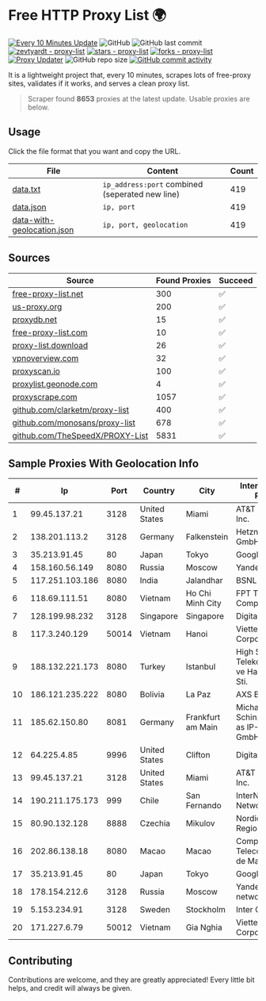 
# Free HTTP Proxy List 🌍

[![Every 10 Minutes Update](https://github.com/mertguvencli/http-proxy-list/actions/workflows/main.yml/badge.svg?branch=main)](https://github.com/mertguvencli/http-proxy-list/actions/workflows/main.yml)
![GitHub](https://img.shields.io/github/license/mertguvencli/http-proxy-list)
![GitHub last commit](https://img.shields.io/github/last-commit/mertguvencli/http-proxy-list)
[![zevtyardt - proxy-list](https://img.shields.io/static/v1?label=zevtyardt&message=proxy-list&color=blue&logo=github)](https://github.com/zevtyardt/proxy-list "Go to GitHub repo")
[![stars - proxy-list](https://img.shields.io/github/stars/zevtyardt/proxy-list?style=social)](https://github.com/zevtyardt/proxy-list)
[![forks - proxy-list](https://img.shields.io/github/forks/zevtyardt/proxy-list?style=social)](https://github.com/zevtyardt/proxy-list)
[![Proxy Updater](https://github.com/zevtyardt/proxy-list/workflows/Proxy%20Updater/badge.svg)](https://github.com/zevtyardt/proxy-list/actions?query=workflow:"Proxy+Updater")
![GitHub repo size](https://img.shields.io/github/repo-size/zevtyardt/proxy-list)
[![GitHub commit activity](https://img.shields.io/github/commit-activity/m/zevtyardt/proxy-list?logo=commits)](https://github.com/zevtyardt/proxy-list/commits/main)

It is a lightweight project that, every 10 minutes, scrapes lots of free-proxy sites, validates if it works, and serves a clean proxy list.

> Scraper found **8653** proxies at the latest update. Usable proxies are below.

## Usage

Click the file format that you want and copy the URL.

|File|Content|Count|
|----|-------|-----|
|[data.txt](https://raw.githubusercontent.com/mertguvencli/http-proxy-list/main/proxy-list/data.txt)|`ip_address:port` combined (seperated new line)|419|
|[data.json](https://raw.githubusercontent.com/mertguvencli/http-proxy-list/main/proxy-list/data.json)|`ip, port`|419|
|[data-with-geolocation.json](https://raw.githubusercontent.com/mertguvencli/http-proxy-list/main/proxy-list/data-with-geolocation.json)|`ip, port, geolocation`|419|

## Sources

|Source|Found Proxies|Succeed|
|------|-------------|-------|
|[free-proxy-list.net](https://free-proxy-list.net)|300|✅|
|[us-proxy.org](https://www.us-proxy.org)|200|✅|
|[proxydb.net](http://proxydb.net)|15|✅|
|[free-proxy-list.com](https://free-proxy-list.com/?page=&port=&type%5B%5D=http&type%5B%5D=https&up_time=0&search=Search)|10|✅|
|[proxy-list.download](https://www.proxy-list.download/HTTP)|26|✅|
|[vpnoverview.com](https://vpnoverview.com/privacy/anonymous-browsing/free-proxy-servers)|32|✅|
|[proxyscan.io](https://www.proxyscan.io)|100|✅|
|[proxylist.geonode.com](https://proxylist.geonode.com/api/proxy-list?limit=300&page=1&sort_by=lastChecked&sort_type=desc&protocols=http,https)|4|✅|
|[proxyscrape.com](https://api.proxyscrape.com/v2/?request=displayproxies&protocol=http&timeout=10000&country=all&ssl=all&anonymity=all)|1057|✅|
|[github.com/clarketm/proxy-list](https://raw.githubusercontent.com/clarketm/proxy-list/master/proxy-list-raw.txt)|400|✅|
|[github.com/monosans/proxy-list](https://raw.githubusercontent.com/monosans/proxy-list/main/proxies/http.txt)|678|✅|
|[github.com/TheSpeedX/PROXY-List](https://raw.githubusercontent.com/TheSpeedX/PROXY-List/master/http.txt)|5831|✅|


## Sample Proxies With Geolocation Info

|#|Ip|Port|Country|City|Internet Service Provider|
|-|--|----|-------|----|-------------------------|
|1|99.45.137.21|3128|United States|Miami|AT&T Services, Inc.|
|2|138.201.113.2|3128|Germany|Falkenstein|Hetzner Online GmbH|
|3|35.213.91.45|80|Japan|Tokyo|Google LLC|
|4|158.160.56.149|8080|Russia|Moscow|Yandex.Cloud LLC|
|5|117.251.103.186|8080|India|Jalandhar|BSNL Internet|
|6|118.69.111.51|8080|Vietnam|Ho Chi Minh City|FPT Telecom Company|
|7|128.199.98.232|3128|Singapore|Singapore|DigitalOcean, LLC|
|8|117.3.240.129|50014|Vietnam|Hanoi|Viettel Corporation|
|9|188.132.221.173|8080|Turkey|Istanbul|High Speed Telekomunikasyon ve Hab. Hiz. Ltd. Sti.|
|10|186.121.235.222|8080|Bolivia|La Paz|AXS Bolivia S. A.|
|11|185.62.150.80|8081|Germany|Frankfurt am Main|Michael Sebastian Schinzel trading as IP-Projects GmbH & Co. KG|
|12|64.225.4.85|9996|United States|Clifton|DigitalOcean, LLC|
|13|99.45.137.21|3128|United States|Miami|AT&T Services, Inc.|
|14|190.211.175.173|999|Chile|San Fernando|InterNexa Global Network|
|15|80.90.132.128|8888|Czechia|Mikulov|Nordic Telecom Regional s.r.o.|
|16|202.86.138.18|8080|Macao|Macao|Companhia de Telecomunicacoes de Macau|
|17|35.213.91.45|80|Japan|Tokyo|Google LLC|
|18|178.154.212.6|3128|Russia|Moscow|Yandex enterprise network|
|19|5.153.234.91|3128|Sweden|Stockholm|Inter Connects Inc|
|20|171.227.6.79|50012|Vietnam|Gia Nghia|Viettel Corporation|



## Contributing

Contributions are welcome, and they are greatly appreciated! Every
little bit helps, and credit will always be given.

